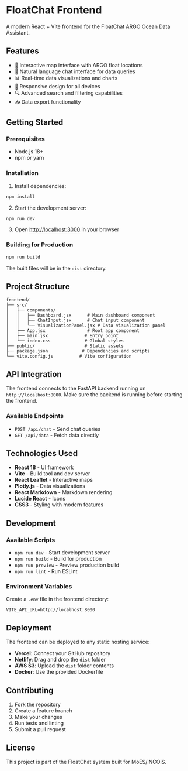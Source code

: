# FloatChat Frontend

A modern React + Vite frontend for the FloatChat ARGO Ocean Data Assistant.

## Features

- 🌊 Interactive map interface with ARGO float locations
- 💬 Natural language chat interface for data queries
- 📊 Real-time data visualizations and charts
- 📱 Responsive design for all devices
- 🔍 Advanced search and filtering capabilities
- 📥 Data export functionality

## Getting Started

### Prerequisites

- Node.js 18+ 
- npm or yarn

### Installation

1. Install dependencies:
```bash
npm install
```

2. Start the development server:
```bash
npm run dev
```

3. Open [http://localhost:3000](http://localhost:3000) in your browser

### Building for Production

```bash
npm run build
```

The built files will be in the `dist` directory.

## Project Structure

```
frontend/
├── src/
│   ├── components/
│   │   ├── Dashboard.jsx      # Main dashboard component
│   │   ├── ChatInput.jsx      # Chat input component
│   │   └── VisualizationPanel.jsx # Data visualization panel
│   ├── App.jsx                # Root app component
│   ├── main.jsx              # Entry point
│   └── index.css             # Global styles
├── public/                   # Static assets
├── package.json             # Dependencies and scripts
└── vite.config.js          # Vite configuration
```

## API Integration

The frontend connects to the FastAPI backend running on `http://localhost:8000`. Make sure the backend is running before starting the frontend.

### Available Endpoints

- `POST /api/chat` - Send chat queries
- `GET /api/data` - Fetch data directly

## Technologies Used

- **React 18** - UI framework
- **Vite** - Build tool and dev server
- **React Leaflet** - Interactive maps
- **Plotly.js** - Data visualizations
- **React Markdown** - Markdown rendering
- **Lucide React** - Icons
- **CSS3** - Styling with modern features

## Development

### Available Scripts

- `npm run dev` - Start development server
- `npm run build` - Build for production
- `npm run preview` - Preview production build
- `npm run lint` - Run ESLint

### Environment Variables

Create a `.env` file in the frontend directory:

```
VITE_API_URL=http://localhost:8000
```

## Deployment

The frontend can be deployed to any static hosting service:

- **Vercel**: Connect your GitHub repository
- **Netlify**: Drag and drop the `dist` folder
- **AWS S3**: Upload the `dist` folder contents
- **Docker**: Use the provided Dockerfile

## Contributing

1. Fork the repository
2. Create a feature branch
3. Make your changes
4. Run tests and linting
5. Submit a pull request

## License

This project is part of the FloatChat system built for MoES/INCOIS.
